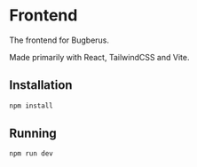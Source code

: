 # Frontend

The frontend for Bugberus.

Made primarily with React, TailwindCSS and Vite.

## Installation

```bash
npm install
```

## Running

```
npm run dev
```
